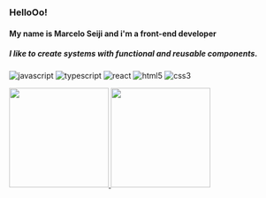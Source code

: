 ### HelloOo!
#### My name is Marcelo Seiji and i'm a front-end developer
##### I like to create systems with functional and reusable components.

![javascript](https://img.shields.io/static/v1?logo=javascript&label=&message=JavaScript&color=111&logoColor=ebe013&style=flat)
![typescript](https://img.shields.io/static/v1?logo=typescript&label=&message=TypeScript&color=111&logoColor=1369eb&style=flat)
![react](https://img.shields.io/static/v1?logo=react&label=&message=React&color=111&logoColor=03bafc&style=flat)
![html5](https://img.shields.io/static/v1?logo=html5&label=&message=Html&color=111&logoColor=eb3013&style=flat)
![css3](https://img.shields.io/static/v1?logo=css3&label=&message=Css&color=111&logoColor=eb6d13&style=flat)

<div>
  <a href="https://github.com/marceloseiji">
  <img height="180em" src="https://github-readme-stats.vercel.app/api?username=marceloseiji&show_icons=true&theme=tokyonight&include_all_commits=true&count_private=true"/>
  <img height="180em" src="https://github-readme-stats.vercel.app/api/top-langs/?username=marceloseiji&layout=compact&langs_count=7&theme=tokyonight"/>
</div>
